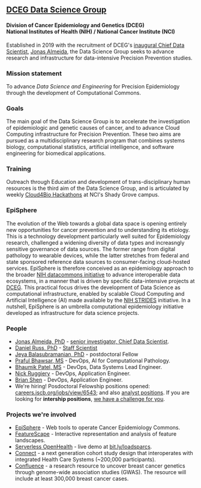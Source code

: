 ## [DCEG Data Science Group](https://dceg.cancer.gov/about/organization/programs-ebp/datascience)
#### Division of Cancer Epidemiology and Genetics (DCEG)<br>National Institutes of Health (NIH) / National Cancer Institute (NCI)

Established in 2019 with the recruitment of DCEG's [inaugural Chief Data Scientist](https://irp.nih.gov/catalyst/v27i2/colleagues-recently-tenured), [Jonas Almeida](https://dceg.cancer.gov/about/staff-directory/biographies/A-J/almeida-jonas), the Data Science Group seeks to advance research and infrastructure for data-intensive Precision Prevention studies.
### Mission statement
To advance *Data Science and Engineering* for Precision Epidemiology through the development of Computational Commons.
### Goals
The main goal of the Data Science Group is to accelerate the investigation of epidemiologic and genetic causes of cancer, and to advance Cloud Computing infrastructure for Precision Prevention. These two aims are pursued as a multidisciplinary research program that combines systems biology, computational statistics, artificial intelligence, and software engineering for biomedical applications.
### Training
Outreach through Education and development of trans-disciplinary human resources is the third aim of the Data Science Group, and is articulated by weekly [Cloud4Bio Hackathons](https://cloud4bio.github.io) at NCI's Shady Grove campus.
### EpiSphere
The evolution of the Web towards a global data space is opening entirely new opportunities for cancer prevention and to understanding its etiology. This is a technology development particularly well suited for Epidemiology research, challenged a widening diversity of data types and increasngly sensitive governance of data sources. The former range from digital pathology to wearable devices, while the latter stretches from federal and state sponsored reference data sources to consumer-facing cloud-hosted services. EpiSphere is therefore conceived as an epidemiology approach to the broader [NIH datacommons initiative](https://commonfund.nih.gov/commons) to advance interoperable data ecosystems, in a manner that is driven by specific data-intensive projects at [DCEG](https://dceg.cancer.gov). This practical focus drives the development of Data Science as computational infrastructure, enabled by scalable Cloud Computing and Artificial Intelligence (AI) made available by the [NIH STRIDES](https://datascience.nih.gov/strides) initiative. In a nutshell, EpiSphere is an umbrella computational epidemiology initiative developed as infrastructure for data science projects. 
### People
* [Jonas Almeida, PhD](https://github.com/jonasalmeida) - [senior investigator, Chief Data Scientist](https://dceg.cancer.gov/about/staff-directory/almeida-jonas).
* [Daniel Russ, PhD](https://github.com/danielruss) - [Staff Scientist](https://dceg.cancer.gov/about/staff-directory/russ-daniel)
* [Jeya Balasubramanian, PhD](https://github.com/jeyabbalas) - postdoctoral Fellow
* [Praful Bhawsar, MS](https://github.com/PrafulB) - DevOps, AI for Computational Pathology.
* [Bhaumik Patel, MS](https://github.com/bhaumik55231) - DevOps, Data Systems Lead Engineer.
* [Nick Ruggiery](https://github.com/ruggz13) - DevOps, Application Engineer.
* [Brian Shen](mailto:brian.shen@nih.gov) - DevOps, Application Engineer.
* We're hiring! Posdoctoral Felowship positions opened: [careers.iscb.org/jobs/view/6543](https://careers.iscb.org/jobs/view/6543); and also [analyst positions](https://careers.iscb.org/jobs/view/6549). If you are looking for **intership positions**, [we have a challenge for you](https://github.com/episphere/internshipChallenge).

### Projects we're involved
* [EpiSphere](https://github.com/episphere) - Web tools to operate Cancer Epidemiology Commons.
* [FeatureScape](https://mathbiol.github.io/tcgatil) - Interactive representation and analysis of feature landscapes.
* [Serverless OpenHealth](https://www.ncbi.nlm.nih.gov/pubmed/30671301) - live demo at [bit.ly/loadsparcs](https://bit.ly/loadsparcs).
* [Connect](https://dceg.cancer.gov/research/who-we-study/cohorts/connect) - a next generation cohort study design that interoperates with integrated Health Care Systems (~200,000 participants).
* [Confluence](https://dceg.cancer.gov/research/cancer-types/breast-cancer/confluence-project) - a research resource to uncover breast cancer genetics through genome-wide association studies (GWAS). The resource will include at least 300,000 breast cancer cases.

